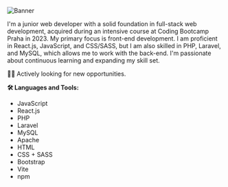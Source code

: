 ![Banner](https://github.com/mariecotije/mariecotije/assets/121687407/163403d0-d1dd-4945-8def-f362fb5ef8e3)



I'm a junior web developer with a solid foundation in full-stack web development, acquired during an intensive course at Coding Bootcamp Praha in 2023. My primary focus is front-end development. I am proficient in React.js, JavaScript, and CSS/SASS, but I am also skilled in PHP, Laravel, and MySQL, which allows me to work with the back-end. I'm passionate about continuous learning and expanding my skill set.

👩‍💻 Actively looking for new opportunities.

**🛠️ Languages and Tools:**
- JavaScript
- React.js
- PHP
- Laravel
- MySQL
- Apache
- HTML
- CSS + SASS
- Bootstrap
- Vite
- npm
<!---
mariecotije/mariecotije is a ✨ special ✨ repository because its `README.md` (this file) appears on your GitHub profile.
You can click the Preview link to take a look at your changes.
--->
